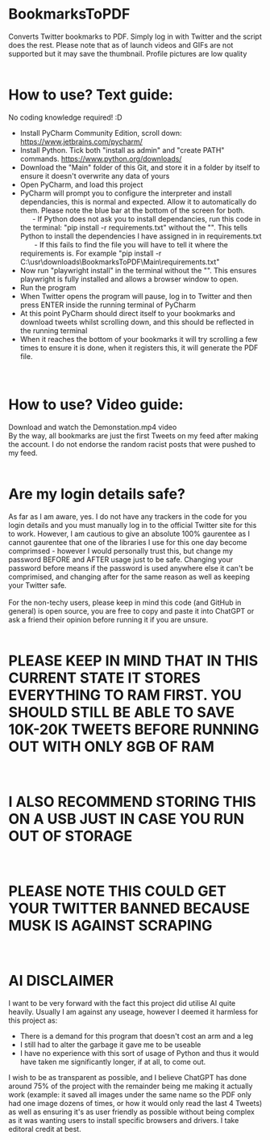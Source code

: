 # BookmarksToPDF <br>
Converts Twitter bookmarks to PDF. Simply log in with Twitter and the script does the rest. Please note that as of launch videos and GIFs are not supported but it may save the thumbnail. Profile pictures are low quality
<br>
<br>

# How to use? Text guide: <br>
No coding knowledge required! :D  <br>
- Install PyCharm Community Edition, scroll down: https://www.jetbrains.com/pycharm/ <br>
- Install Python. Tick both "install as admin" and "create PATH" commands. https://www.python.org/downloads/ <br>
- Download the "Main" folder of this Git, and store it in a folder by itself to ensure it doesn't overwrite any data of yours <br>
- Open PyCharm, and load this project <br>
- PyCharm will prompt you to configure the interpreter and install dependancies, this is normal and expected. Allow it to automatically do them. Please note the blue bar at the bottom of the screen for both. <br>
&nbsp;&nbsp;&nbsp;&nbsp;&nbsp;&nbsp;- If Python does not ask you to install dependancies, run this code in the terminal: "pip install -r requirements.txt" without the "". This tells Python to install the dependencies I have assigned in in requirements.txt <br>
&nbsp;&nbsp;&nbsp;&nbsp;&nbsp;&nbsp; - If this fails to find the file you will have to tell it where the requirements is. For example "pip install -r C:\usr\downloads\BookmarksToPDF\Main\requirements.txt" <br>
- Now run "playwright install" in the terminal without the "". This ensures playwright is fully installed and allows a browser window to open. <br>
- Run the program <br>
- When Twitter opens the program will pause, log in to Twitter and then press ENTER inside the running terminal of PyCharm <br>
- At this point PyCharm should direct itself to your bookmarks and download tweets whilst scrolling down, and this should be reflected in the running terminal <br>
- When it reaches the bottom of your bookmarks it will try scrolling a few times to ensure it is done, when it registers this, it will generate the PDF file. <br>
 <br>

# How to use? Video guide: <br>
Download and watch the Demonstation.mp4 video <br>
By the way, all bookmarks are just the first Tweets on my feed after making the account. I do not endorse the random racist posts that were pushed to my feed. <br>
<br>

# Are my login details safe?
As far as I am aware, yes. I do not have any trackers in the code for you login details and you must manually log in to the official Twitter site for this to work. However, I am cautious to give an absolute 100% gaurentee as I cannot gaurentee that one of the libraries I use for this one day become comprimsed - however I would personally trust this, but change my password BEFORE and AFTER usage just to be safe. Changing your password before means if the password is used anywhere else it can't be comprimised, and changing after for the same reason as well as keeping your Twitter safe. <br>
 <br>
For the non-techy users, please keep in mind this code (and GitHub in general) is open source, you are free to copy and paste it into ChatGPT or ask a friend their opinion before running it if you are unsure. <br>
 <br>
# PLEASE KEEP IN MIND THAT IN THIS CURRENT STATE IT STORES EVERYTHING TO RAM FIRST. YOU SHOULD STILL BE ABLE TO SAVE 10K-20K TWEETS BEFORE RUNNING OUT WITH ONLY 8GB OF RAM  <br>
<br>

# I ALSO RECOMMEND STORING THIS ON A USB JUST IN CASE YOU RUN OUT OF STORAGE <br>
<br>

# PLEASE NOTE THIS COULD GET YOUR TWITTER BANNED BECAUSE MUSK IS AGAINST SCRAPING <br>
<br>

# AI DISCLAIMER
I want to be very forward with the fact this project did utilise AI quite heavily. Usually I am against any useage, however I deemed it harmless for this project as: <br>
- There is a demand for this program that doesn't cost an arm and a leg <br>
- I still had to alter the garbage it gave me to be useable <br>
- I have no experience with this sort of usage of Python and thus it would have taken me significantly longer, if at all, to come out. <br>

I wish to be as transparent as possible, and I believe ChatGPT has done around 75% of the project with the remainder being me making it actually work (example: it saved all images under the same name so the PDF only had one image dozens of times, or how it would only read the last 4 Tweets) as well as ensuring it's as user friendly as possible without being complex as it was wanting users to install specific browsers and drivers. I take editoral credit at best. <br>
